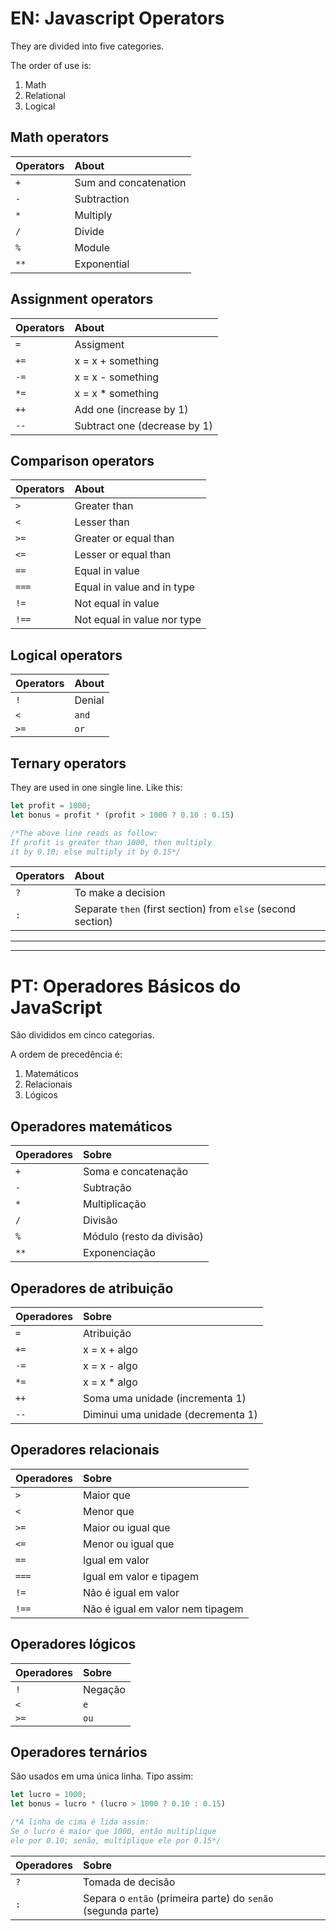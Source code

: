# EN: Javascript Operators

They are divided into five categories.

The order of use is:

1. Math
2. Relational
3. Logical

## Math operators

Operators | About
:-------- | :-----
```+``` | Sum and concatenation
```-``` | Subtraction
```*``` | Multiply
```/``` | Divide
```%``` | Module
```**``` | Exponential

## Assignment operators

Operators | About
:-------- | :-----
```=``` | Assigment
```+=``` | x = x + something
```-=``` | x = x - something
```*=``` | x = x * something
```++``` | Add one (increase by 1)
```--``` | Subtract one (decrease by 1)

## Comparison operators

Operators | About
:-------- | :-----
```>``` | Greater than
```<``` | Lesser than
```>=``` | Greater or equal than
```<=``` | Lesser or equal than
```==``` | Equal in value
```===``` | Equal in value and in type
```!=``` | Not equal in value
```!==``` | Not equal in value nor type

## Logical operators

Operators | About
:-------- | :-----
```!``` | Denial
```<``` | ```and```
```>=``` | ```or```

## Ternary operators

They are used in one single line. Like this:

```javascript
let profit = 1000;
let bonus = profit * (profit > 1000 ? 0.10 : 0.15)

/*The above line reads as follow:
If profit is greater than 1000, then multiply
it by 0.10; else multiply it by 0.15*/
```

Operators | About
:-------- | :-----
```?``` | To make a decision
```:``` | Separate ```then``` (first section) from ```else``` (second section)

---
---
# PT: Operadores Básicos do JavaScript

São divididos em cinco categorias.

A ordem de precedência é:

1. Matemáticos
2. Relacionais
3. Lógicos

## Operadores matemáticos

Operadores| Sobre
:-------- | :-----
```+``` | Soma e concatenação
```-``` | Subtração
```*``` | Multiplicação
```/``` | Divisão
```%``` | Módulo (resto da divisão)
```**``` | Exponenciação

## Operadores de atribuição

Operadores | Sobre
:-------- | :-----
```=``` | Atribuição
```+=``` | x = x + algo
```-=``` | x = x - algo
```*=``` | x = x * algo
```++``` | Soma uma unidade (incrementa 1)
```--``` | Diminui uma unidade (decrementa 1)

## Operadores relacionais

Operadores | Sobre
:-------- | :-----
```>``` | Maior que
```<``` | Menor que
```>=``` | Maior ou igual que
```<=``` | Menor ou igual que
```==``` | Igual em valor
```===``` | Igual em valor e tipagem
```!=``` | Não é igual em valor
```!==``` | Não é igual em valor nem tipagem


## Operadores lógicos

Operadores | Sobre
:-------- | :-----
```!``` | Negação
```<``` | ```e```
```>=``` | ```ou```

## Operadores ternários

São usados em uma única linha. Tipo assim:

```javascript
let lucro = 1000;
let bonus = lucro * (lucro > 1000 ? 0.10 : 0.15)

/*A linha de cima é lida assim:
Se o lucro é maior que 1000, então multiplique
ele por 0.10; senão, multiplique ele por 0.15*/
```

Operadores | Sobre
:-------- | :-----
```?``` | Tomada de decisão
```:``` | Separa o ```então``` (primeira parte) do ```senão``` (segunda parte)
